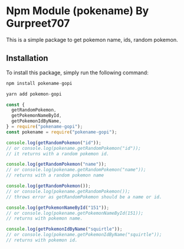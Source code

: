 # Npm Module (pokename) By Gurpreet707

This is a simple package to get pokemon name, ids, random pokemon.

## Installation

To install this package, simply run the following command:

```javascript
npm install pokename-gopi
```

```javascript
yarn add pokemon-gopi
```

```javascript
const {
  getRandomPokemon,
  getPokemonNameById,
  getPokemonIdByName,
} = require("pokename-gopi");
const pokename = require("pokename-gopi");

console.log(getRandomPokemon("id"));
// or console.log(pokename.getRandomPokemon("id"));
// it returns with a random pokemon id.

console.log(getRandomPokemon("name"));
// or console.log(pokename.getRandomPokemon("name"));
// returns with a random pokemon name

console.log(getRandomPokemon());
// or console.log(pokename.getRandomPokemon());
// throws error as getRandomPokemon should be a name or id.

console.log(getPokemonNameById("151"));
// or console.log(pokename.getPokemonNameById(151));
// returns with pokemon name.

console.log(getPokemonIdByName("squirtle"));
// or console.log(pokename.getPokemonIdByName("squirtle"));
// returns with pokemon id.
```
